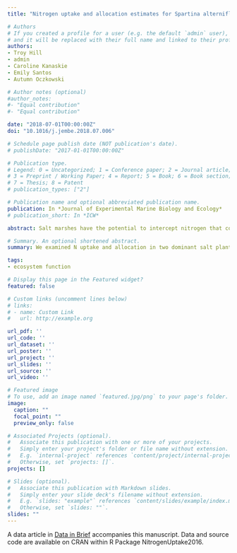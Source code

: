 ```yaml
---
title: "Nitrogen uptake and allocation estimates for Spartina alterniflora and Distichlis spicata"

# Authors
# If you created a profile for a user (e.g. the default `admin` user), write the username (folder name) here 
# and it will be replaced with their full name and linked to their profile.
authors:
- Troy Hill
- admin
- Caroline Kanaskie
- Emily Santos
- Autumn Oczkowski

# Author notes (optional)
#author_notes:
#- "Equal contribution"
#- "Equal contribution"

date: "2018-07-01T00:00:00Z"
doi: "10.1016/j.jembe.2018.07.006"

# Schedule page publish date (NOT publication's date).
# publishDate: "2017-01-01T00:00:00Z"

# Publication type.
# Legend: 0 = Uncategorized; 1 = Conference paper; 2 = Journal article;
# 3 = Preprint / Working Paper; 4 = Report; 5 = Book; 6 = Book section;
# 7 = Thesis; 8 = Patent
# publication_types: ["2"]

# Publication name and optional abbreviated publication name.
publication: In *Journal of Experimental Marine Biology and Ecology*
# publication_short: In *ICW*

abstract: Salt marshes have the potential to intercept nitrogen that could otherwise impact coastal water quality. Salt marsh plants play a central role in nutrient interception by retaining N in above- and belowground tissues. We examine N uptake and allocation in two dominant salt marsh plants, short-form Spartina alterniflora and Distichlis spicata. Nitrogen uptake was measured using 15N tracer experiments conducted over a four-week period, supplemented with stem-level growth rates, primary production, and microbial denitrification assays. By varying experiment duration, we identify the importance of a rarely-measured aspect of experimental design in 15N tracer studies. Experiment duration had a greater impact on quantitative N uptake estimates than primary production or stem-level relative growth rates. Rapid initial scavenging of added 15N caused apparent nitrogen uptake rates to decline by a factor of two as experiment duration increased from one week to one month, although each experiment shared the qualitative conclusion that Distichlis roots scavenged N approximately twice as rapidly as Spartina. We estimate total N uptake into above- and belowground tissues as 154 and 277 mg N·m−2·d−1 for Spartina and Distichlis, respectively. Driving this pattern were higher N content in Distichlis leaves and belowground tissue and strong differences in primary production; Spartina and Distichlis produced 8.8 and 14.7 g biomass·m−2·d−1. Denitrification potentials were similar in sediment associated with both species, but the strong species-specific difference in N uptake suggests that Distichlis-dominated marshes are likely to intercept more N from coastal waters than are short-form Spartina marshes.

# Summary. An optional shortened abstract.
summary: We examined N uptake and allocation in two dominant salt plants, and found that experiment duration had a greater impact on N uptake estimates than primary production or stem growth rates.

tags:
- ecosystem function

# Display this page in the Featured widget?
featured: false

# Custom links (uncomment lines below)
# links:
# - name: Custom Link
#   url: http://example.org

url_pdf: ''
url_code: ''
url_dataset: ''
url_poster: ''
url_project: ''
url_slides: ''
url_source: ''
url_video: ''

# Featured image
# To use, add an image named `featured.jpg/png` to your page's folder. 
image:
  caption: ""
  focal_point: ""
  preview_only: false

# Associated Projects (optional).
#   Associate this publication with one or more of your projects.
#   Simply enter your project's folder or file name without extension.
#   E.g. `internal-project` references `content/project/internal-project/index.md`.
#   Otherwise, set `projects: []`.
projects: []

# Slides (optional).
#   Associate this publication with Markdown slides.
#   Simply enter your slide deck's filename without extension.
#   E.g. `slides: "example"` references `content/slides/example/index.md`.
#   Otherwise, set `slides: ""`.
slides: ""
---
```


A data article in [Data in Brief](https://doi.org/10.1016/j.dib.2018.09.133) accompanies this manuscript. Data and source code are available on CRAN within R Package NitrogenUptake2016.
